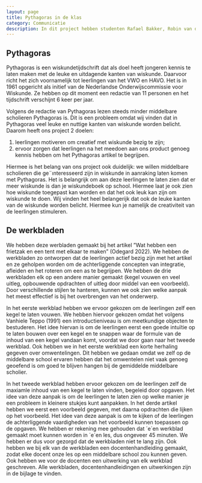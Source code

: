 ```yaml
---
layout: page
title: Pythagoras in de klas
category: Communicatie
description: In dit project hebben studenten Rafael Bakker, Robin van den Bergh, en Leon Min, samen met Roosmarij Vanhommerig,  begeleidend materiaal ontwikkeld bij een artikel uit Pythagoras, zodat docenten dit in de klas kunnen gebruiken als onderdeel van hun wiskundeles. Hiervoor hebben ze 3 werkbladen met uitwerkingen en docentenhandleidingen gemaakt. Elk werkblad vult een les van ongeveer 45 minuten. 
---
```


<h2> Pythagoras</h2>

<p>Pythagoras is een wiskundetijdschrift dat als doel heeft jongeren kennis te laten maken met de leuke en uitdagende kanten van wiskunde. Daarvoor richt het zich voornamelijk tot leerlingen van het VWO en HAVO. Het is in 1961 opgericht als initief van de Nederlandse Onderwijscommissie voor Wiskunde. Ze hebben op dit moment een redactie van 11 personen en het tijdschrift verschijnt 6 keer per jaar.</p>

<p>Volgens de redactie van Pythagoras lezen steeds minder middelbare scholieren Pythagoras is. Dit is een probleem omdat wij vinden dat in Pythagoras veel leuke en nuttige kanten van wiskunde worden belicht. Daarom heeft ons project 2 doelen:</p>

<ol>
  <li>leerlingen motiveren om creatief met wiskunde bezig te zijn;</li>
  <li>ervoor zorgen dat leerlingen na het meedoen aan ons product genoeg kennis hebben om het
Pythagoras artikel te begrijpen.</li>
</ol>

<p>Hiermee is het belang van ons project ook duidelijk: we willen middelbare scholieren die ge¨ınteresseerd zijn in wiskunde in aanraking laten komen met Pythagoras. Het is belangrijk om aan deze leerlingen te laten zien dat er meer wiskunde is dan je wiskundeboek op school. Hiermee laat je ook zien hoe wiskunde toegepast kan worden en dat het ook leuk kan zijn om wiskunde te doen. Wij vinden het heel belangerijk dat ook de leuke kanten van de wiskunde worden belicht. Hiermee kun je namelijk de
creativiteit van de leerlingen stimuleren.</p>

<h2> De werkbladen</h2>

<p>We hebben deze werbladen gemaakt bij het artikel ”Wat hebben een frietzak en een tent met elkaar te maken” (Odegard 2022). We hebben de werkbladen zo ontworpen dat de leerlingen actief bezig zijn met het artikel en ze geholpen worden om de achterliggende concepten van integratie, afleiden en het roteren om een as te begrijpen. We hebben de drie werkbladen elk op een andere manier gemaakt (kegel vouwen en veel uitleg, opbouwende opdrachten of uitleg door middel van een voorbeeld). Door verschillende stijlen te hanteren, kunnen we ook zien welke aanpak het meest effectief is bij het overbrengen van het onderwerp.</p>

<p>In het eerste werkblad hebben we ervoor gekozen om de leerlingen zelf een kegel te laten
vouwen. We hebben hiervoor gekozen omdat het volgens Vanhiele Teppo (1991) een introductieniveau
is om meetkundige objecten te bestuderen. Het idee hiervan is om de leerlingen eerst een
goede intuïtie op te laten bouwen over een kegel en te snappen waar de formule van de inhoud
van een kegel vandaan komt, voordat we door gaan naar het tweede werkblad. Ook hebben we
in het eerste werkblad een korte herhaling gegeven over omwentelingen. Dit hebben we gedaan
omdat we zelf op de middelbare school ervaren hebben dat het omwentelen niet vaak genoeg geoefend
is om goed te blijven hangen bij de gemiddelde middelbare scholier.</p>

<p>In het tweede werkblad hebben ervoor gekozen om de leerlingen zelf de maxiamle inhoud
van een kegel te laten vinden, begeleid door opgaven. Het idee van deze aanpak is om de leerlingen
te laten zien op welke manier je een probleem in kleinere stukjes kunt aanpakken.
In het derde artikel hebben we eerst een voorbeeld gegeven, met daarna opdrachten die
lijken op het voorbeeld. Het idee van deze aanpak is om te kijken of de leerlingen de achterliggende
vaardigheden van het voorbeeld kunnen toepassen op de opgaven. We hebben er rekening
mee gehouden dat ´e´en werkblad gemaakt moet kunnen worden in ´e´en les, dus ongeveer 45 minuten.
We hebben er dus voor gezorgd dat de werkbladen niet te lang zijn. Ook hebben we bij
elk van de werkbladen een docentenhandleiding gemaakt, zodat elke docent onze les op een middelbare
school zou kunnen geven. Ook hebben we voor de docenten een uitwerking van elk werkblad
geschreven. Alle werkbladen, docentenhandleidingen en uitwerkingen zijn in de bijlage te
vinden.</p>
</html>


